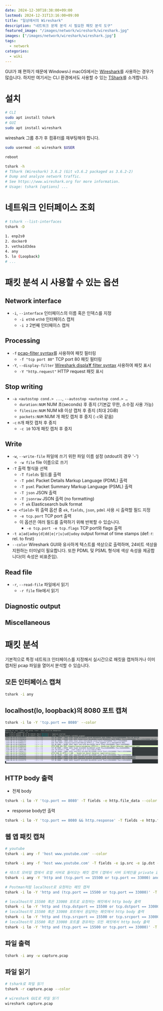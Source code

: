 ```yaml
---
date: 2024-12-30T18:38:00+09:00
lastmod: 2024-12-31T13:16:00+09:00
title: "일상에서의 Wireshark"
description: "네트워크 문제 분석 시 필요한 패킷 분석 도구"
featured_image: "/images/network/wireshark/wireshark.jpg"
images: ["/images/network/wireshark/wireshark.jpg"]
tags:
  - network
categories:
  - wiki
---
```


GUI가 꽤 편하기 때문에 Windows나 macOS에서는
[Wireshark](https://www.wireshark.org/docs/man-pages/wireshark.html)를 사용하는 경우가 많습니다.
하지만 여기서는 CLI 환경에서도 사용할 수 있는
[TShark](https://www.wireshark.org/docs/man-pages/tshark.html)를 소개합니다.

# 설치

```sh
# CLI
sudo apt install tshark
# GUI
sudo apt install wireshark
```

wireshark 그룹 추가 후 컴퓨터를 재부팅해야 합니다.

```sh
sudo usermod -aG wireshark $USER
```

```sh
reboot
```

```sh
tshark -h
# TShark (Wireshark) 3.6.2 (Git v3.6.2 packaged as 3.6.2-2)
# Dump and analyze network traffic.
# See https://www.wireshark.org for more information.
# Usage: tshark [options] ...
```

# 네트워크 인터페이스 조회

```sh
# tshark --list-interfaces
tshark -D
```

```sh
1. enp2s0
2. docker0
3. vetha1d3dea
4. any
5. lo (Loopback)
# ...
```

# 패킷 분석 시 사용할 수 있는 옵션

## Network interface

- `-i`, `--interface` 인터페이스의 이름 혹은 인덱스를 지정
  - `-i eth0` `eth0` 인터페이스 캡처
  - `-i 2` 2번째 인터페이스 캡처

## Processing

- `-f` [pcap-filter syntax](https://www.tcpdump.org/manpages/pcap-filter.7.html)를 사용하여 패킷 필터링
  - `-f "tcp port 80"` TCP port 80 패킷 필터링
- `-Y`, `--display-filter` [Wireshark displa**Y** filter syntax](https://www.wireshark.org/docs/wsug_html_chunked/ChWorkBuildDisplayFilterSection.html) 사용하여 패킷 표시
  - `-Y "http.request"` HTTP request 패킷 표시

## Stop writing

- `-a <autostop cond.> ...`, `--autostop <autostop cond.> …`
  - `duration:NUM` NUM 초(seconds) 후 중지 (기본값 무한, 소수점 사용 가능)
  - `filesize:NUM` NUM kB 이상 캡처 후 중지 (최대 2GiB)
  - `packets:NUM` NUM 개 패킷 캡처 후 중지 (`-c`와 같음)
- `-c` n개 패킷 캡처 후 중지
  - `-c 10` 10개 패킷 캡처 후 중지

## Write

- `-w`, `--write-file` 파일에 쓰기 위한 파일 이름 설정 (stdout의 경우 '-')
  - `-w file` file 이름으로 쓰기
- `-T` 출력 형식을 선택
  - `-T fields` 필드를 출력
  - `-T pdml` Packet Details Markup Language (PDML) 출력
  - `-T psml` Packet Summary Markup Language (PSML) 출력
  - `-T json` JSON 출력
  - `-T jsonraw` JSON 출력 (no formatting)
  - `-T ek` Elasticsearch bulk format
- `-e <field>` 위 출력 옵션 중 `ek`, `fields`, `json`, `pdml` 사용 시 출력할 필드 지정
  - `-e tcp.port` TCP port 출력
  - 이 옵션은 여러 필드를 출력하기 위해 반복할 수 있습니다.
    - `-e tcp.port -e tcp.flags` TCP port와 flags 출력
- `-t a|ad|adoy|d|dd|e|r|u|ud|udoy` output format of time stamps (def: r: rel. to first)
- `--color` Wireshark GUI와 유사하게 텍스트를 색상으로 출력하며, 24비트 색상을 지원하는 터미널이 필요합니다. 또한 PDML 및 PSML 형식에 색상 속성을 제공합니다(이 속성은 비표준임).

## Read file

- `-r`, `--read-file` 파일에서 읽기
  - `-r file` file에서 읽기

## Diagnostic output

## Miscellaneous

# 패킷 분석

기본적으로 특정 네트워크 인터페이스를 지정해서 실시간으로 패킷을 캡처하거나
이미 캡처된 pcap 파일을 열어서 분석할 수 있습니다.

## 모든 인터페이스 캡쳐

```sh
tshark -i any
```

## localhost(lo, loopback)의 8080 포트 캡쳐

```sh
tshark -i lo -Y 'tcp.port == 8080' --color
```

![Wireshark TUI](/images/network/wireshark/wireshark-tui.png)

## HTTP body 출력

- 전체 body

```sh
tshark -i lo -Y 'tcp.port == 8080' -T fields -e http.file_data --color
```

- response body만 출력

```sh
tshark -i lo -Y 'tcp.port == 8080 && http.response' -T fields -e http.file_data --color
```

## 웹 앱 패킷 캡쳐

```sh
# youtube
tshark -i any -f 'host www.youtube.com' --color
```

```sh
tshark -i any -f 'host www.youtube.com' -T fields -e ip.src -e ip.dst -e tcp.port
```

```sh
# 테스트 모바일 앱에서 로컬 서버로 들어오는 패킷 캡쳐 (앱에서 서버 도메인을 private ip로 설정)
tshark -i any -Y 'http and (tcp.port == 15500 or tcp.port == 33000) and ip.dst == 192.168.0.15' -T json
```

```sh
# Postman처럼 localhost로 요청하는 패킷 캡쳐
tshark -i lo -Y 'http and (tcp.port == 15500 or tcp.port == 33000)' -T json
```

```sh
# localhost의 15500 혹은 33000 포트로 요청하는 패킷에서 http body 출력
tshark -i lo -Y 'http and (tcp.dstport == 15500 or tcp.dstport == 33000)' -T fields -e http.file_data
# localhost의 15500 혹은 33000 포트에서 응답하는 패킷에서 http body 출력
tshark -i lo -Y 'http and (tcp.srcport == 15500 or tcp.srcport == 33000)' -T fields -e http.file_data
# localhost의 15500 혹은 33000 포트를 경유하는 모든 패킷에서 http body 출력
tshark -i lo -Y 'http and (tcp.port == 15500 or tcp.port == 33000)' -T fields -e http.file_data
```

## 파일 출력

```sh
tshark -i any -w capture.pcap
```

## 파일 읽기

```sh
# tshark로 파일 읽기
tshark -r capture.pcap --color
```

```sh
# wireshark GUI로 파일 읽기
wireshark capture.pcap
```
